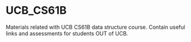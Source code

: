 # UCB_CS61B

Materials related with UCB CS61B data structure course. Contain useful links and assessments for students OUT of UCB.
